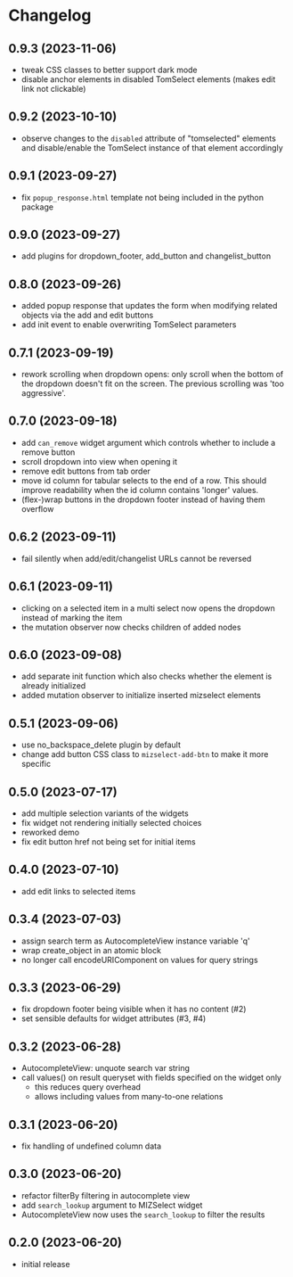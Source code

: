 # Changelog

## 0.9.3 (2023-11-06)

- tweak CSS classes to better support dark mode
- disable anchor elements in disabled TomSelect elements (makes edit link not clickable)

## 0.9.2 (2023-10-10)

- observe changes to the `disabled` attribute of "tomselected" elements and disable/enable the TomSelect instance of that element accordingly

## 0.9.1 (2023-09-27)

- fix `popup_response.html` template not being included in the python package

## 0.9.0 (2023-09-27)

- add plugins for dropdown_footer, add_button and changelist_button

## 0.8.0 (2023-09-26)

- added popup response that updates the form when modifying related objects via the add and edit buttons
- add init event to enable overwriting TomSelect parameters

## 0.7.1 (2023-09-19)

- rework scrolling when dropdown opens: only scroll when the bottom of the 
dropdown doesn't fit on the screen. The previous scrolling was 'too aggressive'.

## 0.7.0 (2023-09-18) 

- add `can_remove` widget argument which controls whether to include a remove button
- scroll dropdown into view when opening it
- remove edit buttons from tab order
- move id column for tabular selects to the end of a row. This should improve readability when the id column contains 'longer' values.
- (flex-)wrap buttons in the dropdown footer instead of having them overflow 

## 0.6.2 (2023-09-11)

- fail silently when add/edit/changelist URLs cannot be reversed

## 0.6.1 (2023-09-11)

- clicking on a selected item in a multi select now opens the dropdown instead of 
marking the item
- the mutation observer now checks children of added nodes

## 0.6.0 (2023-09-08)

- add separate init function which also checks whether the element is already initialized 
- added mutation observer to initialize inserted mizselect elements

## 0.5.1 (2023-09-06)

- use no_backspace_delete plugin by default
- change add button CSS class to `mizselect-add-btn` to make it more specific

## 0.5.0 (2023-07-17)

- add multiple selection variants of the widgets
- fix widget not rendering initially selected choices
- reworked demo
- fix edit button href not being set for initial items

## 0.4.0 (2023-07-10)

- add edit links to selected items

## 0.3.4 (2023-07-03)

- assign search term as AutocompleteView instance variable 'q'
- wrap create_object in an atomic block
- no longer call encodeURIComponent on values for query strings

## 0.3.3 (2023-06-29)

- fix dropdown footer being visible when it has no content (#2)
- set sensible defaults for widget attributes (#3, #4)

## 0.3.2 (2023-06-28)

- AutocompleteView: unquote search var string
- call values() on result queryset with fields specified on the widget only
  - this reduces query overhead 
  - allows including values from many-to-one relations

## 0.3.1 (2023-06-20)

- fix handling of undefined column data

## 0.3.0 (2023-06-20)

- refactor filterBy filtering in autocomplete view 
- add `search_lookup` argument to MIZSelect widget
- AutocompleteView now uses the `search_lookup` to filter the results

## 0.2.0 (2023-06-20)

- initial release